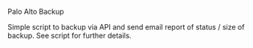 Palo Alto Backup

Simple script to backup via API and send email report of status / size of backup.  See script for further details.

